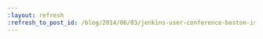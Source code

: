 ```yaml
---
:layout: refresh
:refresh_to_post_id: /blog/2014/06/03/jenkins-user-conference-boston-is-around-the-corner
---
```

